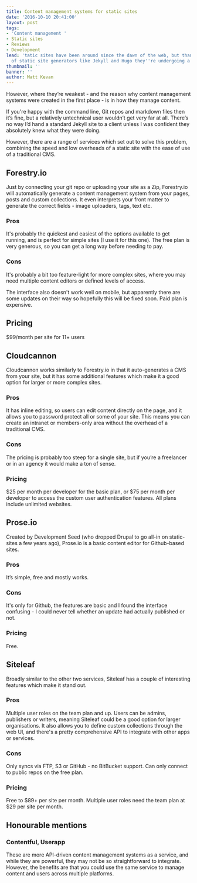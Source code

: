 ```yaml
---
title: Content management systems for static sites
date: '2016-10-10 20:41:00'
layout: post
tags:
- 'Content management '
- Static sites
- Reviews
- Development
lead: 'tatic sites have been around since the dawn of the web, but thanks to the rise
  of static site generators like Jekyll and Hugo they''re undergoing a bit of a renaissance. '
thumbnail: ''
banner: ''
author: Matt Kevan
---
```

However, where they’re weakest - and the reason why content management systems were created in the first place - is in how they manage content. 

If you're happy with the command line, Git repos and markdown files then it’s fine, but a relatively untechnical user wouldn’t get very far at all. There’s no way I’d hand a standard Jekyll site to a client unless I was confident they absolutely knew what they were doing.

However, there are a range of services which set out to solve this problem, combining the speed and low overheads of a static site with the ease of use of a traditional CMS. 

## Forestry.io

Just by connecting your git repo or uploading your site as a Zip, Forestry.io will automatically generate a content management system from your pages, posts and custom collections. It even interprets your front matter to generate the correct fields - image uploaders, tags, text etc. 

### Pros

It's probably the quickest and easiest of the options available to get running, and is perfect for simple sites (I use it for this one). The free plan is very generous, so you can get a long way before needing to pay.

### Cons

It's probably a bit too feature-light for more complex sites, where you may need multiple content editors or defined levels of access. 

The interface also doesn't work well on mobile, but apparently there are some updates on their way so hopefully this will be fixed soon. Paid plan is expensive. 

## Pricing

$99/month per site for 11+ users

## Cloudcannon

Cloudcannon works similarly to Forestry.io in that it auto-generates a CMS from your site, but it has some additional features which make it a good option for larger or more complex sites. 

### Pros

It has inline editing, so users can edit content directly on the page, and it allows you to password protect all or some of your site. This means you can create an intranet or members-only area without the overhead of a traditional CMS.

### Cons

The pricing is probably too steep for a single site, but if you’re a freelancer or in an agency it would make a ton of sense.

### Pricing

$25 per month per developer for the basic plan, or $75 per month per developer to access the custom user authentication features. All plans include unlimited websites.

## Prose.io

Created by Development Seed (who dropped Drupal to go all-in on static-sites a few years ago), Prose.io is a basic content editor for Github-based sites.

### Pros

It’s simple, free and mostly works.

### Cons

It's only for Github, the features are basic and I found the interface confusing - I could never tell whether an update had actually published or not.

### Pricing

Free.

## Siteleaf

Broadly similar to the other two services, Siteleaf has a couple of interesting features which make it stand out. 

### Pros

Multiple user roles on the team plan and up. Users can be admins, publishers or writers, meaning Siteleaf could be a good option for  larger organisations. It also allows you to define custom collections through the web UI, and there's a pretty comprehensive API to integrate with other apps or services. 

### Cons

Only syncs via FTP, S3 or GitHub - no BitBucket support. Can only connect to public repos on the free plan.

### Pricing

Free to $89+ per site per month. Multiple user roles need the team plan at $29 per site per month. 

## Honourable mentions

### Contentful, Userapp

These are more API-driven content management systems as a service, and while they are powerful, they may not be so straightforward to integrate. However, the benefits are that you could use the same service to manage content and users across multiple platforms. 

